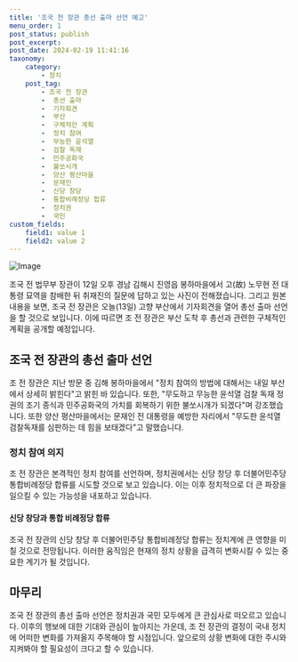 ```yaml
---
title: '조국 전 장관 총선 출마 선언 예고'
menu_order: 1
post_status: publish
post_excerpt: 
post_date: 2024-02-19 11:41:16
taxonomy:
    category:
        - 정치
    post_tag:
        - 조국 전 장관
        -  총선 출마
        -  기자회견
        -  부산
        -  구체적인 계획
        -  정치 참여
        -  무능한 윤석열
        -  검찰 독재
        -  민주공화국
        -  불쏘시개
        -  양산 평산마을
        -  문재인
        -  신당 창당
        -  통합비례정당 합류
        -  정치권
        -  국민
custom_fields:
    field1: value 1
    field2: value 2
---
```


![Image](https://imgnews.pstatic.net/image/437/2024/02/13/0000379335_001_20240213072501429.jpg?type=w647)

조국 전 법무부 장관이 12일 오후 경남 김해시 진영읍 봉하마을에서 고(故) 노무현 전 대통령 묘역을 참배한 뒤 취재진의 질문에 답하고 있는 사진이 전해졌습니다. 그리고 원본 내용을 보면, 조국 전 장관은 오늘(13일) 고향 부산에서 기자회견을 열어 총선 출마 선언을 할 것으로 보입니다. 이에 따르면 조 전 장관은 부산 도착 후 총선과 관련한 구체적인 계획을 공개할 예정입니다.
## 조국 전 장관의 총선 출마 선언
조 전 장관은 지난 방문 중 김해 봉하마을에서 "정치 참여의 방법에 대해서는 내일 부산에서 상세히 밝힌다"고 밝힌 바 있습니다. 또한, "무도하고 무능한 윤석열 검찰 독재 정권의 조기 종식과 민주공화국의 가치를 회복하기 위한 불쏘시개가 되겠다"며 강조했습니다. 또한 양산 평산마을에서는 문재인 전 대통령을 예방한 자리에서 "무도한 윤석열 검찰독재를 심판하는 데 힘을 보태겠다"고 말했습니다.
### 정치 참여 의지
조 전 장관은 본격적인 정치 참여를 선언하며, 정치권에서는 신당 창당 후 더불어민주당 통합비례정당 합류를 시도할 것으로 보고 있습니다. 이는 이후 정치적으로 더 큰 파장을 일으킬 수 있는 가능성을 내포하고 있습니다.
#### 신당 창당과 통합 비례정당 합류
조국 전 장관의 신당 창당 후 더불어민주당 통합비례정당 합류는 정치계에 큰 영향을 미칠 것으로 전망됩니다. 이러한 움직임은 현재의 정치 상황을 급격히 변화시킬 수 있는 중요한 계기가 될 것입니다.
## 마무리
조국 전 장관의 총선 출마 선언은 정치권과 국민 모두에게 큰 관심사로 떠오르고 있습니다. 이후의 행보에 대한 기대와 관심이 높아지는 가운데, 조 전 장관의 결정이 국내 정치에 어떠한 변화를 가져올지 주목해야 할 시점입니다. 앞으로의 상황 변화에 대한 주시와 지켜봐야 할 필요성이 크다고 할 수 있습니다.
